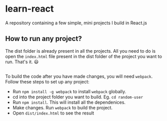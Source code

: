 # learn-react
A repository containing a few simple, mini projects I build in React.js

## How to run any project?
The dist folder is already present in all the projects. All you need to do is open the `index.html` file present in the dist folder of the project you want to run. That's it. :smiley:

## 
To build the code after you have made changes, you will need `webpack`. Follow these steps to set up any project:
* Run `npm install -g webpack` to install `webpack` globally.
* cd into the project folder you want to build. Eg. `cd random-user`
* Run `npm install`. This will install all the dependenices.
* Make changes. Run `webpack` to build the project.
* Open `dist/index.html` to see the result
